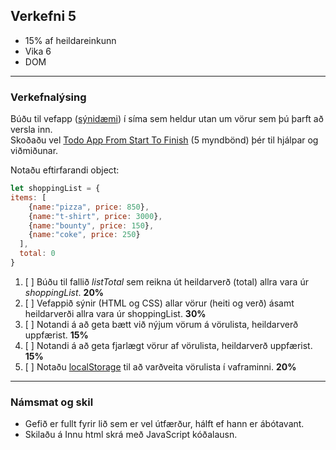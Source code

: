 ## Verkefni 5 
- 15% af heildareinkunn
- Vika 6
- DOM

---

### Verkefnalýsing

Búðu til vefapp ([sýnidæmi](https://javascriptbook.com/code/c06/mutation.html)) í síma sem heldur utan um vörur sem þú þarft að versla inn.  
Skoðaðu vel [Todo App From Start To Finish](https://codingthesmartway.com/building-a-vanilla-javascript-todo-app-from-start-to-finish-ep-1-introduction-project-setup/) (5 myndbönd) þér til hjálpar og viðmiðunar.

Notaðu eftirfarandi object:

```javascript
let shoppingList = {
items: [
    {name:"pizza", price: 850},
    {name:"t-shirt", price: 3000},
    {name:"bounty", price: 150},
    {name:"coke", price: 250}
  ],
  total: 0
}
```
1. [ ] Búðu til fallið _listTotal_ sem reikna út heildarverð (total) allra vara úr _shoppingList_. **20%**
1. [ ] Vefappið sýnir (HTML og CSS) allar vörur (heiti og verð) ásamt heildarverði allra vara úr shoppingList. **30%**
1. [ ] Notandi á að geta bætt við nýjum vörum á vörulista, heildarverð uppfærist. **15%**
1. [ ] Notandi á að geta fjarlægt vörur af vörulista, heildarverð uppfærist. **15%**
1. [ ] Notaðu [localStorage](https://github.com/GunnarThorunnarson/FORR3JS05DU/wiki/Web-Storage) til að varðveita vörulista í vaframinni. **20%**

---

### Námsmat og skil	
* Gefið er fullt fyrir lið sem er vel útfærður, hálft ef hann er ábótavant. 
* Skilaðu á Innu html skrá með JavaScript kóðalausn.

<!-- Búðu til fallið _listTotal_ sem tekur objectið _shoppingList_ sem færibreytu (argument). Fallið á að reikna út heildarverð (total) allra vara. -->
